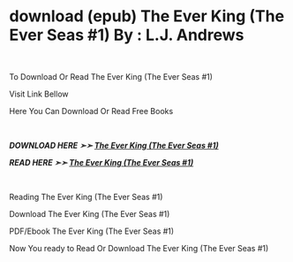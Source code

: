 <h1>download (epub) The Ever King (The Ever Seas #1) By : L.J. Andrews</h1>
<p>&nbsp;</p>
<p>To Download Or Read The Ever King (The Ever Seas #1)</p>
<p>Visit Link Bellow</p>
<p>Here You Can Download Or Read Free Books</p>
<p>&nbsp;</p>
<p><b><I>DOWNLOAD HERE ➣➣ <a href="https://pdfworldcenter.com/?book=75384035" rel="noopener">The Ever King (The Ever Seas #1)</a></I></b></p>

<p><b><I>READ HERE ➣➣ <a href="https://pdfworldcenter.com/?book=75384035" rel="noopener">The Ever King (The Ever Seas #1)</a></I></b></p>
<p>&nbsp;</p>
<p>Reading The Ever King (The Ever Seas #1)</p>
<p>Download The Ever King (The Ever Seas #1)</p>
<p>PDF/Ebook The Ever King (The Ever Seas #1)</p>
<p>Now You ready to Read Or Download The Ever King (The Ever Seas #1)</p>
